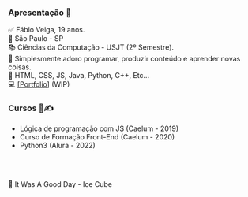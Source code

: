 ### Apresentação 👋

✅ Fábio Veiga, 19 anos. 
<br>
🔻 São Paulo - SP
<br>
📚 Ciências da Computação - USJT (2º Semestre).
<br>
📜 Simplesmente adoro programar, produzir conteúdo e aprender novas coisas.
<br>
🧠 HTML, CSS, JS, Java, Python, C++, Etc...
<br>
💻 <a href="https://fabiov37ga.github.io/">[Portfolio]</a> (WIP)

<h3> Cursos 📖✍ </h3>
<ul>
  <li>Lógica de programação com JS (Caelum - 2019)</li>
  <li>Curso de Formação Front-End (Caelum - 2020)</li>
  <li>Python3 (Alura - 2022)</li>
</ul>

<br><br>

🎵 It Was A Good Day - Ice Cube





